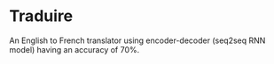 # Traduire
An English to French translator using encoder-decoder (seq2seq RNN model) having an accuracy of 70%.
